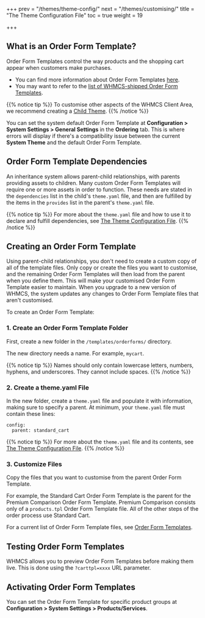 +++
prev = "/themes/theme-config/"
next = "/themes/customising/"
title = "The Theme Configuration File"
toc = true
weight = 19

+++

## What is an Order Form Template?

Order Form Templates control the way products and the shopping cart appear when customers make purchases.

* You can find more information about Order Form Templates [here](https://docs.whmcs.com/Order_Form_Templates).
* You may want to refer to the [list of WHMCS-shipped Order Form Templates](https://docs.whmcs.com/Standard_Order_Form_Templates).

{{% notice tip %}}
To customise other aspects of the WHMCS Client Area, we recommend creating a [Child Theme](/themes/child-themes/).
{{% /notice %}}

You can set the system default Order Form Template at **Configuration > System Settings > General Settings** in the **Ordering** tab. This is where errors will display if there's a compatibility issue between the current **System Theme** and the default Order Form Template.

## Order Form Template Dependencies

An inheritance system allows parent-child relationships, with parents providing assets to children. Many custom Order Form Templates will require one or more assets in order to function. These needs are stated in the `dependencies` list in the child's `theme.yaml` file, and then are fulfilled by the items in the `provides` list in the parent's `theme.yaml` file.

{{% notice tip %}}
For more about the `theme.yaml` file and how to use it to declare and fulfill dependencies, see [The Theme Configuration File](/themes/theme-config/).
{{% /notice %}}

## Creating an Order Form Template

Using parent-child relationships, you don't need to create a custom copy of all of the template files. Only copy or create the files you want to customise, and the remaining Order Form Templates will then load from the parent when you define them. This will make your customised Order Form Template easier to maintain. When you upgrade to a new version of WHMCS, the system updates any changes to Order Form Template files that aren't customised.

To create an Order Form Template:

### 1. Create an Order Form Template Folder

First, create a new folder in the `/templates/orderforms/` directory.

The new directory needs a name. For example, `mycart`.

{{% notice tip %}}
Names should only contain lowercase letters, numbers, hyphens, and underscores. They cannot include spaces.
{{% /notice %}}

### 2. Create a theme.yaml File

In the new folder, create a `theme.yaml` file and populate it with information, making sure to specify a parent. At minimum, your `theme.yaml` file must contain these lines:

```
config:
  parent: standard_cart
```

{{% notice tip %}}
For more about the `theme.yaml` file and its contents, see [The Theme Configuration File](/themes/theme-config/).
{{% /notice %}}

### 3. Customize Files

Copy the files that you want to customise from the parent Order Form Template.

For example, the Standard Cart Order Form Template is the parent for the Premium Comparison Order Form Template. Premium Comparison consists only of a `products.tpl` Order Form Template file. All of the other steps of the order process use Standard Cart.

For a current list of Order Form Template files, see [Order Form Templates](https://docs.whmcs.com/Order_Form_Templates).

## Testing Order Form Templates

WHMCS allows you to preview Order Form Templates before making them live. This is done using the `?carttpl=xxxx` URL parameter.

## Activating Order Form Templates

You can set the Order Form Template for specific product groups at **Configuration > System Settings > Products/Services**.
